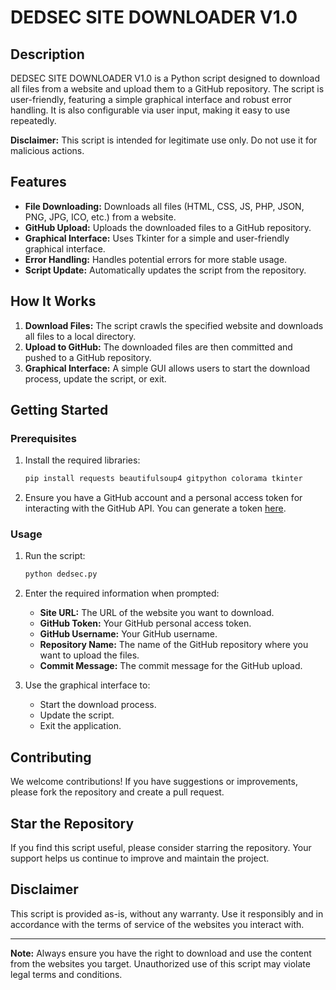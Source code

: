 # DEDSEC SITE DOWNLOADER V1.0

## Description

DEDSEC SITE DOWNLOADER V1.0 is a Python script designed to download all files from a website and upload them to a GitHub repository. The script is user-friendly, featuring a simple graphical interface and robust error handling. It is also configurable via user input, making it easy to use repeatedly.

**Disclaimer:** This script is intended for legitimate use only. Do not use it for malicious actions.

## Features

- **File Downloading:** Downloads all files (HTML, CSS, JS, PHP, JSON, PNG, JPG, ICO, etc.) from a website.
- **GitHub Upload:** Uploads the downloaded files to a GitHub repository.
- **Graphical Interface:** Uses Tkinter for a simple and user-friendly graphical interface.
- **Error Handling:** Handles potential errors for more stable usage.
- **Script Update:** Automatically updates the script from the repository.

## How It Works

1. **Download Files:** The script crawls the specified website and downloads all files to a local directory.
2. **Upload to GitHub:** The downloaded files are then committed and pushed to a GitHub repository.
3. **Graphical Interface:** A simple GUI allows users to start the download process, update the script, or exit.

## Getting Started

### Prerequisites

1. Install the required libraries:
   ```bash
   pip install requests beautifulsoup4 gitpython colorama tkinter
   ```

2. Ensure you have a GitHub account and a personal access token for interacting with the GitHub API. You can generate a token [here](https://github.com/settings/tokens).

### Usage

1. Run the script:
   ```bash
   python dedsec.py
   ```

2. Enter the required information when prompted:
   - **Site URL:** The URL of the website you want to download.
   - **GitHub Token:** Your GitHub personal access token.
   - **GitHub Username:** Your GitHub username.
   - **Repository Name:** The name of the GitHub repository where you want to upload the files.
   - **Commit Message:** The commit message for the GitHub upload.

3. Use the graphical interface to:
   - Start the download process.
   - Update the script.
   - Exit the application.

## Contributing

We welcome contributions! If you have suggestions or improvements, please fork the repository and create a pull request.

## Star the Repository

If you find this script useful, please consider starring the repository. Your support helps us continue to improve and maintain the project.

## Disclaimer

This script is provided as-is, without any warranty. Use it responsibly and in accordance with the terms of service of the websites you interact with.

---

**Note:** Always ensure you have the right to download and use the content from the websites you target. Unauthorized use of this script may violate legal terms and conditions.
